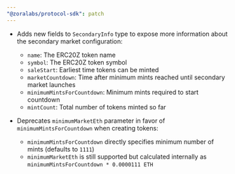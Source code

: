 ```yaml
---
"@zoralabs/protocol-sdk": patch
---
```


- Adds new fields to `SecondaryInfo` type to expose more information about the secondary market configuration:

  - `name`: The ERC20Z token name
  - `symbol`: The ERC20Z token symbol
  - `saleStart`: Earliest time tokens can be minted
  - `marketCountdown`: Time after minimum mints reached until secondary market launches
  - `minimumMintsForCountdown`: Minimum mints required to start countdown
  - `mintCount`: Total number of tokens minted so far

- Deprecates `minimumMarketEth` parameter in favor of `minimumMintsForCountdown` when creating tokens:
  - `minimumMintsForCountdown` directly specifies minimum number of mints (defaults to `1111`)
  - `minimumMarketEth` is still supported but calculated internally as `minimumMintsForCountdown * 0.0000111 ETH`
